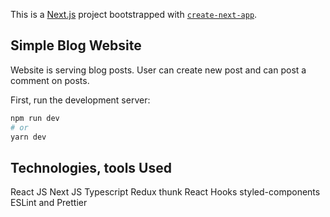 This is a [Next.js](https://nextjs.org/) project bootstrapped with [`create-next-app`](https://github.com/vercel/next.js/tree/canary/packages/create-next-app).

## Simple Blog Website

Website is serving blog posts.
User can create new post and can post a comment on posts.

First, run the development server:

```bash
npm run dev
# or
yarn dev
```


## Technologies, tools Used

React JS
Next JS
Typescript
Redux thunk
React Hooks
styled-components
ESLint and Prettier